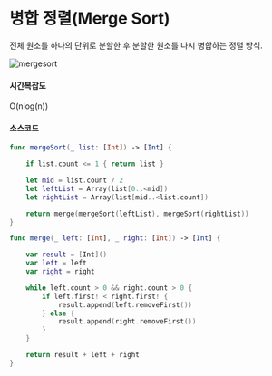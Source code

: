 # 병합 정렬(Merge Sort)
전체 원소를 하나의 단위로 분할한 후 분할한 원소를 다시 병합하는 정렬 방식.

![mergesort](https://user-images.githubusercontent.com/33976758/36379270-4c53c8cc-15c1-11e8-9eb4-7574415e3465.gif)

#### 시간복잡도
O(nlog(n))


#### 소스코드
```Swift
func mergeSort(_ list: [Int]) -> [Int] {

    if list.count <= 1 { return list }

    let mid = list.count / 2
    let leftList = Array(list[0..<mid])
    let rightList = Array(list[mid..<list.count])

    return merge(mergeSort(leftList), mergeSort(rightList))
}

func merge(_ left: [Int], _ right: [Int]) -> [Int] {

    var result = [Int]()
    var left = left
    var right = right

    while left.count > 0 && right.count > 0 {
        if left.first! < right.first! {
            result.append(left.removeFirst())
        } else {
            result.append(right.removeFirst())
        }
    }

    return result + left + right
}
```
